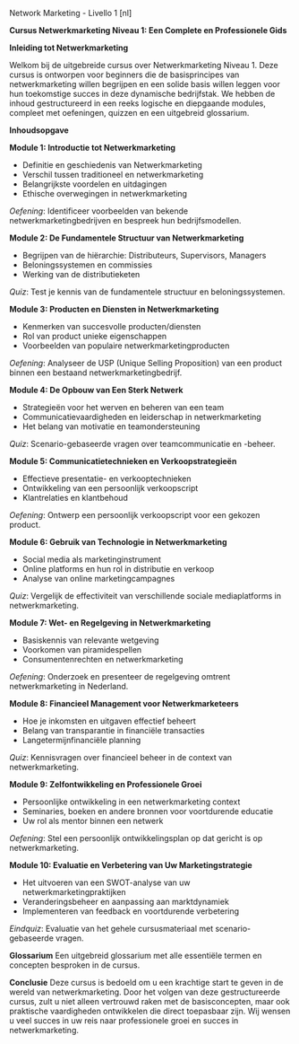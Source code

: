 Network Marketing - Livello 1 [nl]

**Cursus Netwerkmarketing Niveau 1: Een Complete en Professionele Gids**

**Inleiding tot Netwerkmarketing**

Welkom bij de uitgebreide cursus over Netwerkmarketing Niveau 1. Deze cursus is ontworpen voor beginners die de basisprincipes van netwerkmarketing willen begrijpen en een solide basis willen leggen voor hun toekomstige succes in deze dynamische bedrijfstak. We hebben de inhoud gestructureerd in een reeks logische en diepgaande modules, compleet met oefeningen, quizzen en een uitgebreid glossarium.

**Inhoudsopgave**

**Module 1: Introductie tot Netwerkmarketing**
- Definitie en geschiedenis van Netwerkmarketing
- Verschil tussen traditioneel en netwerkmarketing
- Belangrijkste voordelen en uitdagingen
- Ethische overwegingen in netwerkmarketing

*Oefening*: Identificeer voorbeelden van bekende netwerkmarketingbedrijven en bespreek hun bedrijfsmodellen.

**Module 2: De Fundamentele Structuur van Netwerkmarketing**
- Begrijpen van de hiërarchie: Distributeurs, Supervisors, Managers
- Beloningssystemen en commissies
- Werking van de distributieketen

*Quiz*: Test je kennis van de fundamentele structuur en beloningssystemen.

**Module 3: Producten en Diensten in Netwerkmarketing**
- Kenmerken van succesvolle producten/diensten
- Rol van product unieke eigenschappen
- Voorbeelden van populaire netwerkmarketingproducten

*Oefening*: Analyseer de USP (Unique Selling Proposition) van een product binnen een bestaand netwerkmarketingbedrijf.

**Module 4: De Opbouw van Een Sterk Netwerk**
- Strategieën voor het werven en beheren van een team
- Communicatievaardigheden en leiderschap in netwerkmarketing
- Het belang van motivatie en teamondersteuning

*Quiz*: Scenario-gebaseerde vragen over teamcommunicatie en -beheer.

**Module 5: Communicatietechnieken en Verkoopstrategieën**
- Effectieve presentatie- en verkooptechnieken
- Ontwikkeling van een persoonlijk verkoopscript
- Klantrelaties en klantbehoud

*Oefening*: Ontwerp een persoonlijk verkoopscript voor een gekozen product.

**Module 6: Gebruik van Technologie in Netwerkmarketing**
- Social media als marketinginstrument
- Online platforms en hun rol in distributie en verkoop
- Analyse van online marketingcampagnes

*Quiz*: Vergelijk de effectiviteit van verschillende sociale mediaplatforms in netwerkmarketing.

**Module 7: Wet- en Regelgeving in Netwerkmarketing**
- Basiskennis van relevante wetgeving
- Voorkomen van piramidespellen
- Consumentenrechten en netwerkmarketing

*Oefening*: Onderzoek en presenteer de regelgeving omtrent netwerkmarketing in Nederland.

**Module 8: Financieel Management voor Netwerkmarketeers**
- Hoe je inkomsten en uitgaven effectief beheert
- Belang van transparantie in financiële transacties
- Langetermijnfinanciële planning

*Quiz*: Kennisvragen over financieel beheer in de context van netwerkmarketing.

**Module 9: Zelfontwikkeling en Professionele Groei**
- Persoonlijke ontwikkeling in een netwerkmarketing context
- Seminaries, boeken en andere bronnen voor voortdurende educatie
- Uw rol als mentor binnen een netwerk

*Oefening*: Stel een persoonlijk ontwikkelingsplan op dat gericht is op netwerkmarketing.

**Module 10: Evaluatie en Verbetering van Uw Marketingstrategie**
- Het uitvoeren van een SWOT-analyse van uw netwerkmarketingpraktijken
- Veranderingsbeheer en aanpassing aan marktdynamiek
- Implementeren van feedback en voortdurende verbetering

*Eindquiz*: Evaluatie van het gehele cursusmateriaal met scenario-gebaseerde vragen.

**Glossarium**
Een uitgebreid glossarium met alle essentiële termen en concepten besproken in de cursus.

**Conclusie**
Deze cursus is bedoeld om u een krachtige start te geven in de wereld van netwerkmarketing. Door het volgen van deze gestructureerde cursus, zult u niet alleen vertrouwd raken met de basisconcepten, maar ook praktische vaardigheden ontwikkelen die direct toepasbaar zijn. Wij wensen u veel succes in uw reis naar professionele groei en succes in netwerkmarketing.